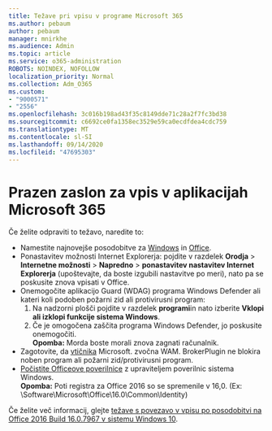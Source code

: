 ```yaml
---
title: Težave pri vpisu v programe Microsoft 365
ms.author: pebaum
author: pebaum
manager: mnirkhe
ms.audience: Admin
ms.topic: article
ms.service: o365-administration
ROBOTS: NOINDEX, NOFOLLOW
localization_priority: Normal
ms.collection: Adm_O365
ms.custom:
- "9000571"
- "2556"
ms.openlocfilehash: 3c016b198ad43f35c8149dde71c28a2f7fc3bd38
ms.sourcegitcommit: c6692ce0fa1358ec3529e59ca0ecdfdea4cdc759
ms.translationtype: MT
ms.contentlocale: sl-SI
ms.lasthandoff: 09/14/2020
ms.locfileid: "47695303"
---
```

# <a name="blank-sign-in-screen-in-microsoft-365-apps"></a>Prazen zaslon za vpis v aplikacijah Microsoft 365

Če želite odpraviti to težavo, naredite to:
- Namestite najnovejše posodobitve za [Windows](https://support.microsoft.com/help/4027667/windows-10-update) in [Office](https://support.office.com/article/update-office-and-your-computer-with-microsoft-update-2ab296f3-7f03-43a2-8e50-46de917611c5).
- Ponastavitev možnosti Internet Explorerja: pojdite v razdelek **Orodja**  >  **Internetne možnosti**  >  **Napredno**  >  **ponastavitev nastavitev Internet Explorerja** (upoštevajte, da boste izgubili nastavitve po meri), nato pa se poskusite znova vpisati v Office.
- Onemogočite aplikacijo Guard (WDAG) programa Windows Defender ali kateri koli podoben požarni zid ali protivirusni program:
    1. Na nadzorni plošči pojdite v razdelek **programi**in nato izberite **Vklopi ali izklopi funkcije sistema Windows**.
    2. Če je omogočena zaščita programa Windows Defender, jo poskusite onemogočiti.<br/>
    **Opomba:** Morda boste morali znova zagnati računalnik.
- Zagotovite, da [vtičnika](https://docs.microsoft.com/office365/troubleshoot/administration/connection-issue-when-sign-in-office-2016#symptom-1) Microsoft. zvočna WAM. BrokerPlugin ne blokira noben program ali požarni zid/protivirusni program.
- [Počistite Officeove poverilnice](https://docs.microsoft.com/office/troubleshoot/error-messages/another-account-already-signed-in#step-3-clear-cached-credentials-on-the-computer) z upraviteljem poverilnic sistema Windows.<br/>
    **Opomba:** Poti registra za Office 2016 so se spremenile v 16,0. (Ex: \Software\Microsoft\Office\16.0\Common\Identity\)

Če želite več informacij, glejte [težave s povezavo v vpisu po posodobitvi na Office 2016 Build 16.0.7967 v sistemu Windows 10](https://docs.microsoft.com/office365/troubleshoot/administration/connection-issue-when-sign-in-office-2016).